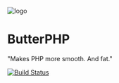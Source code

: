 ![logo](https://github.com/Phisherman/ButterPHP/blob/dev/logo/logo.png)
# ButterPHP
"Makes PHP more smooth. And fat."

[![Build Status](https://travis-ci.org/squarerootfury/BetterPHP.svg?branch=master)](https://travis-ci.org/squarerootfury/BetterPHP)